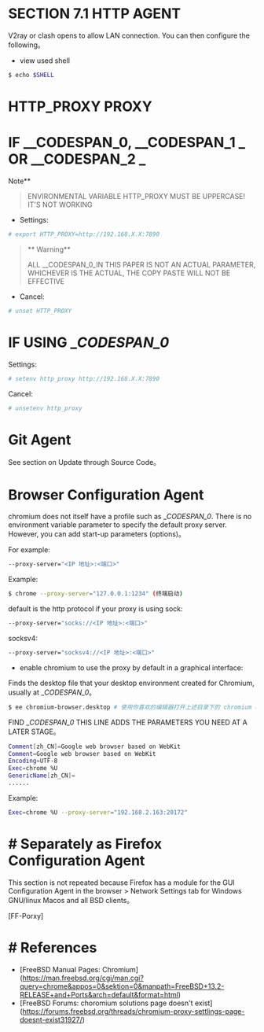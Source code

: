 # SECTION 7.1 HTTP AGENT

V2ray or clash opens to allow LAN connection. You can then configure the following。

- view used shell

```sh
$ echo $SHELL
```

# HTTP_PROXY PROXY

# IF __CODESPAN_0, __CODESPAN_1 _ OR __CODESPAN_2 _

Note**
>
>ENVIRONMENTAL VARIABLE HTTP_PROXY MUST BE UPPERCASE! IT'S NOT WORKING

- Settings:

```sh
# export HTTP_PROXY=http://192.168.X.X:7890
```

>** Warning**
>
>ALL __CODESPAN_0_IN THIS PAPER IS NOT AN ACTUAL PARAMETER, WHICHEVER IS THE ACTUAL, THE COPY PASTE WILL NOT BE EFFECTIVE

- Cancel:

```sh
# unset HTTP_PROXY
```


# IF USING __CODESPAN_0_

Settings:

```sh
# setenv http_proxy http://192.168.X.X:7890
```

Cancel:

```sh
# unsetenv http_proxy
```

# Git Agent

See section on Update through Source Code。

# Browser Configuration Agent

chromium does not itself have a profile such as __CODESPAN_0_. There is no environment variable parameter to specify the default proxy server. However, you can add start-up parameters (options)。

For example:

```sh
--proxy-server="<IP 地址>:<端口>"
```

Example:

```sh
$ chrome --proxy-server="127.0.0.1:1234" (终端启动)
```

default is the http protocol if your proxy is using sock:

```sh
--proxy-server="socks://<IP 地址>:<端口>"
```

socksv4:

```sh
--proxy-server="socksv4://<IP 地址>:<端口>"
```

- enable chromium to use the proxy by default in a graphical interface:

Finds the desktop file that your desktop environment created for Chromium, usually at __CODESPAN_0_。

```sh
$ ee chromium-browser.desktop # 使用你喜欢的编辑器打开上述目录下的 chromium desktop 文件
```

FIND __CODESPAN_0_ THIS LINE ADDS THE PARAMETERS YOU NEED AT A LATER STAGE。

```sh
Comment[zh_CN]=Google web browser based on WebKit
Comment=Google web browser based on WebKit
Encoding=UTF-8
Exec=chrome %U
GenericName[zh_CN]=
......
```

Example:

```sh
Exec=chrome %U --proxy-server="192.168.2.163:20172"
```

# # Separately as Firefox Configuration Agent

This section is not repeated because Firefox has a module for the GUI Configuration Agent in the browser > Network Settings tab for Windows GNU/linux Macos and all BSD clients。

[FF-Porxy]

# # References

- [FreeBSD Manual Pages: Chromium] (https://man.freebsd.org/cgi/man.cgi?query=chrome&appos=0&sektion=0&manpath=FreeBSD+13.2-RELEASE+and+Ports&arch=default&format=html)
- [FreeBSD Forums: choromium solutions page doesn't exist] (https://forums.freebsd.org/threads/chromium-proxy-settlings-page-doesnt-exist31927/)
